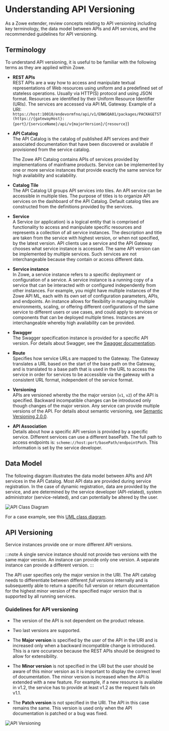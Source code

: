 # Understanding API Versioning

As a Zowe extender, review concepts relating to API versioning including key terminology, the data model between APIs and API services, and the recommended guidelines for API versioning.

## Terminology

To understand API versioning, it is useful to be familiar with the following terms as they are applied within Zowe.

* **REST APIs**  
REST APIs are a way how to access and manipulate textual
 representations of Web resources using uniform and a predefined set of stateless operations.
 Usually via HTTP(S) protocol and using JSON format. Resources are identified by their Uniform
 Resource Identifier (URIs). The services are accessed via API ML Gateway. Example of a URI:
 `https://host:10010/endevormfno/api/v1/ENWSQA01/packages/PACKAGETST
 (https://{gatewayHost}:{port}/{serviceName}/api/v{majorVersion}/{resource}`)

* **API Catalog**  
  The API Catalog is the catalog of published API services and their associated documentation that have been
 discovered or available if provisioned from the service catalog.
 
    The Zowe API Catalog contains APIs of services provided by implementations of mainframe products. Service can be implemented by one or more service instances that provide exactly the same service for high availability and scalability.

* **Catalog Tile**  
 The API Catalog UI groups API services into tiles. An API service can be accessible in multiple tiles. The
 purpose of titles is to organize API services on the dashboard of the API Catalog. Default catalog tiles
 are constructed from the definitions provided by the services. 

 * **Service**  
 A Service (or application) is a logical entity that is comprised of functionality to access and manipulate specific resources and represents a collection of all service instances. The description and title are taken
 from the service with highest version, or when not specified, by the latest version. API clients use a service and the API Gateway chooses what service instance is
 accessed. The same API version can be implemented by multiple services. Such services are not
 interchangeable because they contain or access different data.

 * **Service instance**  
 In Zowe, a service instance refers to a specific deployment or configuration of a service. A service instance is a running copy of a service that can be interacted with or configured independently from other instances. For example, you might have multiple instances of the Zowe API ML, each with its own set of configuration parameters, APIs, and endpoints. An instance allows for flexibility in managing multiple environments, scaling, or offering different configurations of the same service to different users or use cases, and could apply to services or components that can be deployed multiple times. Instances are interchangeable whereby high availability can be provided.

* **Swagger**  
 The Swagger specification instance is provided for a specific API version. For details about Swagger, see the [Swagger documentation](https://swagger.io/docs/specification/).

 * **Route**  
 Specifies how service URLs are mapped to the Gateway. The Gateway translates a URL based on the start of the base path on the Gateway, and is translated to a base path that is
 used in the URL to access the service in order for services to be accessible via the
 gateway with a consistent URL format, independent of the service format. 
 
  * **Versioning**  
  APIs are versioned whereby the the major version (`v1`, `v2`) of the API is specified. Backward incompatible
 changes can be introduced only though changes of the major version. Any service can provide multiple
 versions of the API. For details about semantic versioning, see [Semantic Versioning 2.0.0](http://semver.org/).

 * **API Association**  
 Details about how a specific API version is provided by a specific
 service. Different services can use a different basePath. The full path to access endpoints is:
 `scheme://host:port/basePath/endpointPath`. This information is set by the service developer.

 ## Data Model

 The following  diagram illustrates the data model between APIs and API services in the API Catalog.
 Most API data are provided during service registration. In the case of dynamic registration, data are 
 provided by the service, and are determined by the service developer (API-related), system
 administrator (service-related), and can potentially be altered by the user.

 ![API Class Diagram](../../images/api-mediation/API-Class-Diagram.png)

 For a case example, see this [UML class diagram](https://en.wikipedia.org/wiki/Class_diagram).

 ## API Versioning

 Service instances provide one or more different API versions. 
 
 :::note
 A single service instance should not provide two versions with the same major version. An instance can provide only one version. A separate instance can provide a different version.
 :::

 The API user specifies only the major version in the URI. The API catalog needs to differentiate
 between different _full versions_ internally and is subsequently able to return a specific full version or return
 documentation for the highest minor version of the specified major version that is supported by all running services.

### Guidelines for API versioning

- The version of the API is not dependent on the product release.

- Two last versions are supported.

 - The **Major version** is specified by the user of the API in the URI  and is increased only when a backward
 incompatible change is introduced. This is a rare occurance because the REST APIs should be designed to allow for
 extensibility.

 - The **Minor version** is not specified in the URI but the user should be aware of this minor version as it is important to
 display the correct level of documentation. The minor version is increased when the API is extended with a new feature. For example, if a new resource is available in v1.2, the service has to provide at least v1.2 as the request
 fails on v1.1. 
 
 <!-- Please complete this statement: 
 If there are multiple instances of the services that have different minor versions ... 


-->

 - The **Patch version** is not specified in the URI. The API in this case remains the same. This version is used only when the API
 documentation is patched or a bug was fixed.

 ![API Versioning](../../images/api-mediation/API-Versioning.png)
